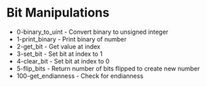 # Bit Manipulations

- 0-binary_to_uint - Convert binary to unsigned integer
- 1-print_binary - Print binary of number
- 2-get_bit - Get value at index
- 3-set_bit - Set bit at index to 1
- 4-clear_bit - Set bit at index to 0
- 5-flip_bits - Return number of bits flipped to create new number
- 100-get_endianness - Check for endianness
